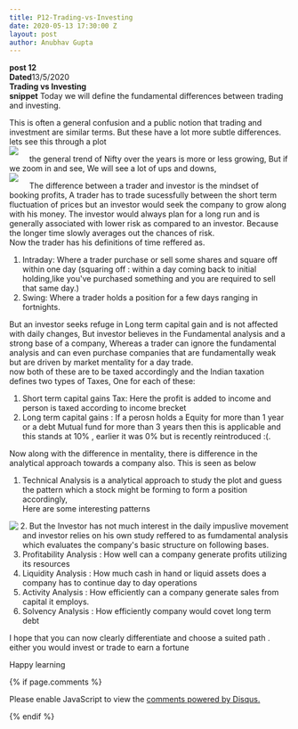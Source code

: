 ```yaml
---
title: P12-Trading-vs-Investing
date: 2020-05-13 17:30:00 Z
layout: post
author: Anubhav Gupta
---
```


<style>
    header{
      
     background-color: rgba(249, 241 ,241 , 0.7);
         font-weight: bolder;
         font-size: larger;
         font-family: fantasy;
        }
    
      div{
        background-image: url("https://i.postimg.cc/y6fw6m3Y/yoann-siloine-dyax-Q-ao-GWY-unsplash.jpg");
      }
      </style>

**post 12** <br/>
**Dated**13/5/2020<br/>
**Trading vs Investing** <br/>
**snippet** Today we will define the fundamental differences between trading and investing.<br/>

This is often a general confusion and a public notion that trading and investment are similar terms. But these have a lot more subtle differences. lets see this through a plot <br/>
<img style="float:left; margin-right: 20px" src="https://i.postimg.cc/4dhBTx5j/Capture.jpg">


the general trend of Nifty over the years is more or less growing, But if we zoom in and see, We will see a lot of ups and downs,<br/>
<img style="float:left; margin-right: 20px" src="https://i.postimg.cc/1XhMR17X/Capturecxrsfdg.jpg">

The difference between a trader and investor is the mindset of booking profits, A trader has to trade sucessfully between the short term fluctuation of prices but an investor would seek the company to grow along with his money. The investor would always plan for a long run and is generally associated with lower risk as compared to an investor. Because the longer time slowly averages out the chances of risk.<br/>
Now the trader has his definitions of time reffered as.<br/>
1. Intraday: Where a trader purchase or sell some shares and square off within one day (squaring off : within a day coming back to initial holding,like you've purchased something and you are required to sell that same day.)<br/>
2. Swing: Where a trader holds a position for a few days ranging in fortnights.<br/>

But an investor seeks refuge in Long term capital gain and is not affected with daily changes, But investor believes in the Fundamental analysis and a strong base of a company, Whereas a trader can ignore the fundamental analysis and can even purchase companies that are fundamentally weak but are driven by market mentality for a day trade.<br/>
now both of these are to be taxed accordingly and the Indian taxation defines two types of Taxes, One for each of these:
1. Short term capital gains Tax: Here the profit is added to income and person is taxed according to income brecket
2. Long term capital gains : If a perosn holds a Equity for more than 1 year or a debt Mutual fund for more than 3 years then this is applicable and this stands at 10% , earlier it was 0% but is recently reintroduced :(.<br/>

Now along with the difference in mentality, there is difference in the analytical approach towards a company also. This is seen as below<br/>
1. Technical Analysis is a analytical approach to study the plot and guess the pattern which a stock might be forming to form a position accordingly,<br/>
Here are some interesting patterns<br/>
<img style="float:left; margin-right: 20px" src="https://i.postimg.cc/6qrcybF0/0_6EW3YFJs2Nw2E5bS_.png">

2. But the Investor has not much interest in the daily impuslive movement and investor relies on his own study reffered to as fumdamental analysis which evaluates the company's basic structure on following bases.<br/>
1. Profitability Analysis : How well can a company generate profits utilizing its resources
2. Liquidity Analysis : How much cash in hand or liquid assets does a company has to continue day to day operations
3. Activity Analysis : How efficiently can a company generate sales from capital it employs.
4. Solvency Analysis : How efficiently company would covet long term debt

I hope that you can now clearly differentiate and choose a suited path . either you would invest or trade to earn a fortune<br/>

Happy learning



{% if page.comments %}

<div id="disqus_thread"></div>
<script>
(function() { // DON'T EDIT BELOW THIS LINE
var d = document, s = d.createElement('script');
s.src = 'https://https-gupta-anubhav12-github-io-fortheloveofnifty.disqus.com/embed.js';
s.setAttribute('data-timestamp', +new Date());
(d.head || d.body).appendChild(s);
})();
</script>
<noscript>Please enable JavaScript to view the <a href="https://disqus.com/?ref_noscript">comments powered by Disqus.</a></noscript>

{% endif %}